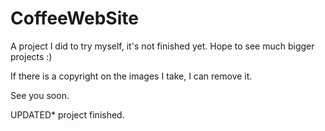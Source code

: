 # CoffeeWebSite

A project I did to try myself, it's not finished yet. Hope to see much bigger projects :)

If there is a copyright on the images I take, I can remove it.

See you soon.

UPDATED* project finished.
